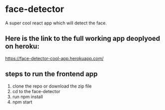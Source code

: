 # face-detector
A super cool react app which will detect the face.

## Here is the link to the full working app deoplyoed on heroku:
https://face-detector-cool-app.herokuapp.com/


## steps to run the frontend app 
1. clone the repo or download the zip file
2. cd to the face-detector
3. run npm install 
4. npm start 

